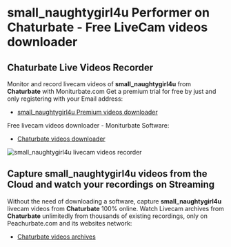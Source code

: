 # small_naughtygirl4u Performer on Chaturbate - Free LiveCam videos downloader

## Chaturbate Live Videos Recorder

Monitor and record livecam videos of **small_naughtygirl4u** from **Chaturbate** with Moniturbate.com
Get a premium trial for free by just and only registering with your Email address:
* [small_naughtygirl4u Premium videos downloader](https://moniturbate.com/request-demo-licence-key.html)

Free livecam videos downloader - Moniturbate Software:
* [Chaturbate videos downloader](https://moniturbate.com/moniturbate-download-software.html)

![small_naughtygirl4u livecam videos recorder](https://peachurnet.com/templates/moniturbate-software.png)


## Capture small_naughtygirl4u videos from the Cloud and watch your recordings on Streaming

Without the need of downloading a software, capture **small_naughtygirl4u** livecam videos from **Chaturbate** 100% online.
Watch Livecam archives from **Chaturbate** unlimitedly from thousands of existing recordings, only on Peachurbate.com and its websites network:
* [Chaturbate videos archives](https://peachurnet.com/)